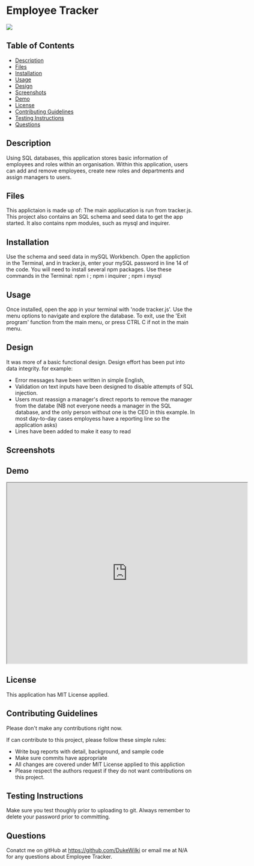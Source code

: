 # Employee Tracker

<img src="https://img.shields.io/badge/Licence-MIT%20License-ff69b4">

## Table of Contents
* [Description](#description)
* [Files](#files)
* [Installation](#installation)
* [Usage](#usage)
* [Design](#design)
* [Screenshots](#screenshots)
* [Demo](#demo)
* [License](#license)
* [Contributing Guidelines](#contributing-guidelines)
* [Testing Instructions](#testing-instructions)
* [Questions](#questions)

## Description
Using SQL databases, this application stores basic information of employees and roles within an organisation. Within this application, users can add and remove employees, create new roles and departments and assign managers to users.

## Files
This applictaion is made up of: The main appliucation is run from tracker.js. This project also contains an SQL schema and seed data to get the app started. It also contains npm modules, such as mysql and inquirer.

## Installation
Use the schema and seed data in mySQL Workbench. Open the appliction in the Terminal, and in tracker.js, enter your mySQL password in line 14 of the code. You will need to install several npm packages. Use these commands in the Terminal: npm i ; npm i inquirer ; npm i mysql

## Usage
Once installed, open the app in your terminal with 'node tracker.js'. Use the menu options to navigate and explore the database. To exit, use the 'Exit program' function from the main menu, or press CTRL C if not in the main menu.

## Design
It was more of a basic functional design. Design effort has been put into data integrity. for example:
* Error messages have been written in simple English, 
* Validation on text inputs have been designed to disable attempts of SQL injection.
* Users must reassign a manager's direct reports to remove the manager from the databe (NB not everyone needs a manager in the SQL database, and the only person without one is the CEO in this example. In most day-to-day cases employess have a reporting line so the application asks)
* Lines have been added to make it easy to read

## Screenshots


## Demo
<iframe src="https://drive.google.com/file/d/1YcKYhyrvKSW1mLMdfLjIJWWp9hGjTrQy/preview" width="640" height="480"></iframe>

## License
This application has MIT License applied.

## Contributing Guidelines
Please don't make any contributions right now.

If can contribute to this project, please follow these simple rules:
* Write bug reports with detail, background, and sample code
* Make sure commits have appropriate 
* All changes are covered under MIT License applied to this appliction
* Please respect the authors request if they do not want contributions on this project. 

## Testing Instructions
Make sure you test thoughly prior to uploading to git. Always remember to delete your password prior to committing.

## Questions
Conatct me on gitHub at https://github.com/DukeWilki or email me at N/A for any questions about Employee Tracker.

